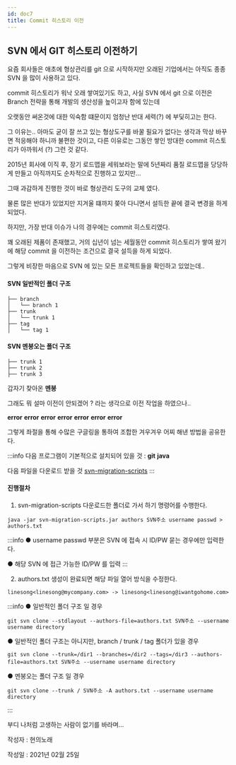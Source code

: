 ```yaml
---
id: doc7
title: Commit 히스토리 이전
---
```


## SVN 에서 GIT 히스토리 이전하기



요즘 회사들은 애초에 형상관리를 git 으로 시작하지만 오래된 기업에서는 아직도 종종 SVN 을 많이 사용하고 있다.



commit 히스토리가 워낙 오래 쌓여있기도 하고, 사실 SVN 에서 git 으로 이전은 Branch 전략을 통해 개발의 생산성을 높이고자 함에 있는데



오랫동안 써온것에 대한 익숙함 떄문이지 엄청난 반대 세력(?) 에 부딫히고는 한다.

그 이유는.. 아마도 굳이 잘 쓰고 있는 형상도구를 바꿀 필요가 없다는 생각과 막상 바꾸면 적응해야 하니까 불편한 것이고, 다른 이유로는 그동안 쌓인 방대한 commit 히스토리가 아까워서 (?) 그런 것 같다.



2015년 회사에 이직 후, 장기 로드맵을 세워보라는 말에 5년짜리 품질 로드맵을 당당하게 만들고 아직까지도 순차적으로 진행하고 있지만...



그때 과감하게 진행한 것이 바로 형상관리 도구의 교체 였다.

물론 많은 반대가 있었지만 지겨울 떄까지 쫒아 다니면서 설득한 끝에 결국 변경을 하게 되었다.



하지만, 가장 반대 이슈가 나의 경우에는 commit 히스토리였다.

꽤 오래된 제품이 존재했고, 거의 십년이 넘는 세월동안 commit 히스토리가 쌓여 왔기에 해당 commit 을 이전하는 조건으로 결국 설득을 하게 되었다.

그렇게 비장한 마음으로 SVN 에 있는 모든 프로젝트들을 확인하고 있었는데..

#### SVN 일반적인 폴더 구조

```shell
├── branch
│   └── branch 1
├── trunk
│   └── trunk 1
├── tag
│   └── tag 1
```


#### SVN 멘붕오는 폴더 구조

```shell
├── trunk 1
├── trunk 2
├── trunk 3
```

갑자기 찾아온 **멘붕** 

그래도 뭐 설마 이전이 안되겠어 ? 라는 생각으로 이전 작업을 하였으나..

**error** **error** **error** **error** **error** **error** **error**  

그렇게 좌절을 통해 수많은 구글링을 통하여 조합한 겨우겨우 어찌 해낸 방법을 공유한다.

:::info
다음 프로그램이 기본적으로 설치되어 있을 것 : **git** **java**

다음 파일을 다운로드 받을 것 [svn-migration-scripts](https://bitbucket.org/atlassian/svn-migration-scripts/src/master/)
:::

#### 진행절차

1. svn-migration-scripts 다운로드한 폴더로 가서 하기 명령어를 수행한다.
```shell
java -jar svn-migration-scripts.jar authors SVN주소 username passwd > authors.txt
```
:::info
● username passwd 부분은 SVN 에 접속 시 ID/PW 묻는 경우에만 입력한다.

● 해당 SVN 에 접근 가능한 ID/PW 를 입력
:::

2. authors.txt 생성이 완료되면 해당 파일 열어 방식을 수정한다.
```shell
linesong<linesong@mycompany.com> -> linesong<linesong@iwantgohome.com>
```

:::info
● 일반적인 폴더 구조 일 경우
```shell
git svn clone --stdlayout --authors-file=authors.txt SVN주소 --username username directory
```

● 일반적인 폴더 구조는 아니지만, branch / trunk / tag 폴더가 있을 경우
```shell
git svn clone --trunk=/dir1 --branches=/dir2 --tags=/dir3 --authors-file=authors.txt SVN주소 --username username directory
```

● 멘붕오는 폴더 구조 일 경우
```shell
git svn clone --trunk / SVN주소 -A authors.txt --username username directory
```
:::

부디 나처럼 고생하는 사람이 없기를 바라며...

작성자 : 현의노래

작성일 : 2021년 02월 25일
